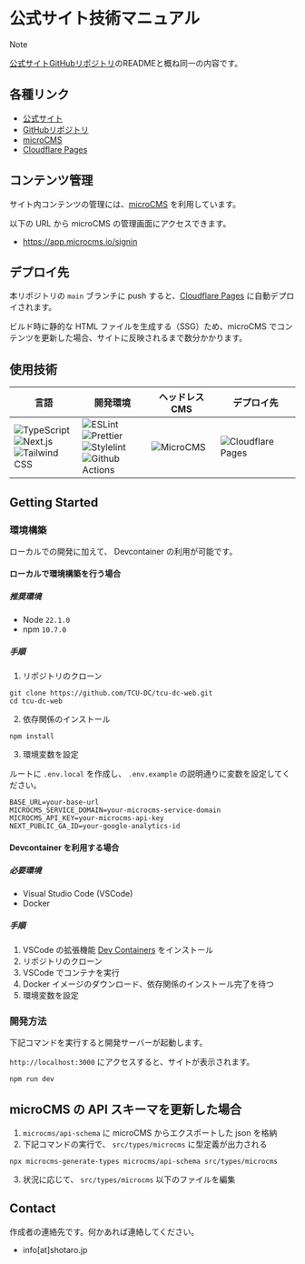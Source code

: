 # 公式サイト技術マニュアル

> [!NOTE]
> [公式サイトGitHubリポジトリ](https://github.com/TCU-DC/tcu-dc-web)のREADMEと概ね同一の内容です。

## 各種リンク

- [公式サイト](https://tcu-dc.net/)
- [GitHubリポジトリ](https://github.com/TCU-DC/tcu-dc-web)
- [microCMS](https://app.microcms.io/signin)
- [Cloudflare Pages](https://pages.cloudflare.com/)

## コンテンツ管理

サイト内コンテンツの管理には、[microCMS](https://microcms.io/) を利用しています。

以下の URL から microCMS の管理画面にアクセスできます。

- https://app.microcms.io/signin

## デプロイ先

本リポジトリの `main` ブランチに push すると、[Cloudflare Pages](https://pages.cloudflare.com/) に自動デプロイされます。

ビルド時に静的な HTML ファイルを生成する（SSG）ため、microCMS でコンテンツを更新した場合、サイトに反映されるまで数分かかります。

## 使用技術

| 言語 | 開発環境 | ヘッドレスCMS | デプロイ先 |
| - | - | - | - |
| ![TypeScript](https://img.shields.io/badge/TypeScript-007ACC?style=for-the-badge&logo=typescript&logoColor=white)<br>![Next.js](https://img.shields.io/badge/next%20js-000000?style=for-the-badge&logo=nextdotjs&logoColor=white)<br>![Tailwind CSS](https://img.shields.io/badge/Tailwind_CSS-38B2AC?style=for-the-badge&logo=tailwind-css&logoColor=white) | ![ESLint](https://img.shields.io/badge/eslint-3A33D1?style=for-the-badge&logo=eslint&logoColor=white)<br>![Prettier](https://img.shields.io/badge/prettier-1A2C34?style=for-the-badge&logo=prettier&logoColor=F7BA3E)<br>![Stylelint](https://img.shields.io/badge/stylelint-000?style=for-the-badge&logo=stylelint&logoColor=white)<br>![Github Actions](https://img.shields.io/badge/GitHub_Actions-2088FF?style=for-the-badge&logo=github-actions&logoColor=white) | ![MicroCMS](https://img.shields.io/badge/microcms-000000?style=for-the-badge) | ![Cloudflare Pages](https://img.shields.io/badge/Cloudflare%20Pages-F38020?style=for-the-badge&logo=Cloudflare%20Pages&logoColor=white) |

## Getting Started

### 環境構築

ローカルでの開発に加えて、 Devcontainer の利用が可能です。

#### ローカルで環境構築を行う場合

##### 推奨環境

- Node `22.1.0`
- npm `10.7.0`

##### 手順

1. リポジトリのクローン

```
git clone https://github.com/TCU-DC/tcu-dc-web.git
cd tcu-dc-web
```

2. 依存関係のインストール

```
npm install
```

3. 環境変数を設定

ルートに `.env.local` を作成し、 `.env.example` の説明通りに変数を設定してください。

```
BASE_URL=your-base-url
MICROCMS_SERVICE_DOMAIN=your-microcms-service-domain
MICROCMS_API_KEY=your-microcms-api-key
NEXT_PUBLIC_GA_ID=your-google-analytics-id
```

#### Devcontainer を利用する場合

##### 必要環境

- Visual Studio Code (VSCode) 
- Docker

##### 手順

1. VSCode の拡張機能 [Dev Containers](vscode:extension/ms-vscode-remote.remote-containers) をインストール
2. リポジトリのクローン
3. VSCode でコンテナを実行
4. Docker イメージのダウンロード、依存関係のインストール完了を待つ
5. 環境変数を設定

### 開発方法

下記コマンドを実行すると開発サーバーが起動します。

 `http://localhost:3000` にアクセスすると、サイトが表示されます。

```
npm run dev
```

## microCMS の API スキーマを更新した場合


1. `microcms/api-schema` に microCMS からエクスポートした json を格納
2. 下記コマンドの実行で、 `src/types/microcms` に型定義が出力される

```
npx microcms-generate-types microcms/api-schema src/types/microcms
```

3. 状況に応じて、 `src/types/microcms` 以下のファイルを編集

## Contact

作成者の連絡先です。何かあれば連絡してください。

- info[at]shotaro.jp
